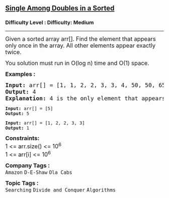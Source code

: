 <h2><a href="https://www.geeksforgeeks.org/problems/find-the-element-that-appears-once-in-sorted-array0624/1">Single Among Doubles in a Sorted</a></h2><h3>Difficulty Level : Difficulty: Medium</h3><hr><div class="problems_problem_content__Xm_eO"><p><span style="font-size: 18px;">Given a sorted array arr[]. Find the element that appears only once in the array. All other elements appear exactly twice.&nbsp;</span></p>
<p><span style="font-size: 18px;">You solution must run in O(log n) time and O(1) space.</span></p>
<p><strong><span style="font-size: 18px;">Examples :</span></strong></p>
<pre><span style="font-size: 18px;"><strong>Input: </strong>arr[] = [1, 1, 2, 2, 3, 3, 4, 50, 50, 65, 65]
<strong>Output:</strong> 4
<strong>Explanation:</strong> 4 is the only element that appears exactly once.<br></span></pre>
<pre><strong>Input: </strong>arr[] = [5]
<strong>Output:</strong> 5</pre>
<pre><strong>Input: </strong>arr[] = [1, 2, 2, 3, 3]
<strong>Output:</strong> 1</pre>
<p><span style="font-size: 18px;"><strong>Constraints:</strong><br>1 &lt;= arr.size() &lt;= 10<sup>6</sup><br>1 &lt;= arr[i] &lt;= 10<sup>6</sup></span></p></div><p><span style=font-size:18px><strong>Company Tags : </strong><br><code>Amazon</code>&nbsp;<code>D-E-Shaw</code>&nbsp;<code>Ola Cabs</code>&nbsp;<br><p><span style=font-size:18px><strong>Topic Tags : </strong><br><code>Searching</code>&nbsp;<code>Divide and Conquer</code>&nbsp;<code>Algorithms</code>&nbsp;